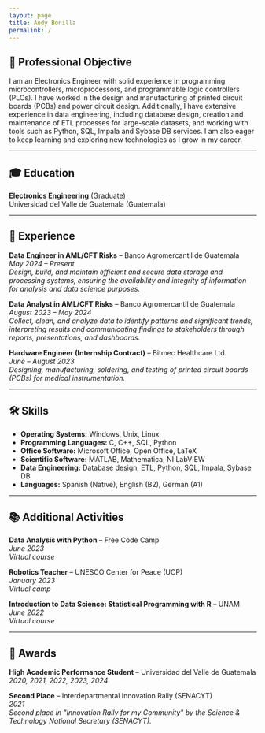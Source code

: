 ```yaml
---
layout: page
title: Andy Bonilla
permalink: /
---
```



## 🎯 Professional Objective

I am an Electronics Engineer with solid experience in programming microcontrollers, microprocessors, and programmable logic controllers (PLCs). I have worked in the design and manufacturing of printed circuit boards (PCBs) and power circuit design. Additionally, I have extensive experience in data engineering, including database design, creation and maintenance of ETL processes for large-scale datasets, and working with tools such as Python, SQL, Impala and Sybase DB services. I am also eager to keep learning and exploring new technologies as I grow in my career.

---

## 🎓 Education

**Electronics Engineering** (Graduate)  
Universidad del Valle de Guatemala (Guatemala)

---

## 💼 Experience

**Data Engineer in AML/CFT Risks** – Banco Agromercantil de Guatemala  
*May 2024 – Present*  
*Design, build, and maintain efficient and secure data storage and processing systems, ensuring the availability and integrity of information for analysis and data science purposes.*

**Data Analyst in AML/CFT Risks** – Banco Agromercantil de Guatemala  
*August 2023 – May 2024*  
*Collect, clean, and analyze data to identify patterns and significant trends, interpreting results and communicating findings to stakeholders through reports, presentations, and dashboards.*

**Hardware Engineer (Internship Contract)** – Bitmec Healthcare Ltd.  
*June – August 2023*  
*Designing, manufacturing, soldering, and testing of printed circuit boards (PCBs) for medical instrumentation.*

---

## 🛠️ Skills

- **Operating Systems:** Windows, Unix, Linux  
- **Programming Languages:** C, C++, SQL, Python  
- **Office Software:** Microsoft Office, Open Office, LaTeX  
- **Scientific Software:** MATLAB, Mathematica, NI LabVIEW  
- **Data Engineering:** Database design, ETL, Python, SQL, Impala, Sybase DB  
- **Languages:** Spanish (Native), English (B2), German (A1)

---

## 📚 Additional Activities

**Data Analysis with Python** – Free Code Camp  
*June 2023*  
*Virtual course*

**Robotics Teacher** – UNESCO Center for Peace (UCP)  
*January 2023*  
*Virtual camp*

**Introduction to Data Science: Statistical Programming with R** – UNAM  
*June 2022*  
*Virtual course*

---

## 🏅 Awards

**High Academic Performance Student** – Universidad del Valle de Guatemala  
*2020, 2021, 2022, 2023, 2024*

**Second Place** – Interdepartmental Innovation Rally (SENACYT)  
*2021*  
*Second place in "Innovation Rally for my Community" by the Science & Technology National Secretary (SENACYT).*
